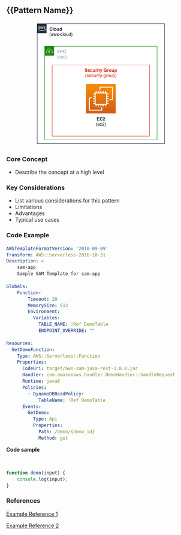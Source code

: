 ## {{Pattern Name}}
<p align="center">
    <img alt="Architecture" src="./images/demo-architecture.png" />   
</p>

### Core Concept
* Describe the concept at a high level


### Key Considerations
* List various considerations for this pattern
* Limitations
* Advantages
* Typical use cases


### Code Example
```yaml
AWSTemplateFormatVersion: '2010-09-09'
Transform: AWS::Serverless-2016-10-31
Description: >
    sam-app
    Sample SAM Template for sam-app

Globals:
    Function:
        Timeout: 20
        MemorySize: 512
        Environment:
          Variables:
            TABLE_NAME: !Ref DemoTable
            ENDPOINT_OVERRIDE: ""

Resources:
  GetDemoFunction:
    Type: AWS::Serverless::Function
    Properties:
      CodeUri: target/aws-sam-java-rest-1.0.0.jar
      Handler: com.amazonaws.handler.DemoHandler::handleRequest
      Runtime: java8
      Policies:
        - DynamoDBReadPolicy:
            TableName: !Ref DemoTable
      Events:
        GetDemo:
          Type: Api
          Properties:
            Path: /demo/{demo_id}
            Method: get
```   


**Code sample**

<br/>

```javascript
function demo(input) {
    console.log(input);
}
```   

### References
<a href="https://aws.amazon.com" target="_blank">Example Reference 1</a>

<a href="https://aws.amazon.com" target="_blank">Example Reference 2</a>



